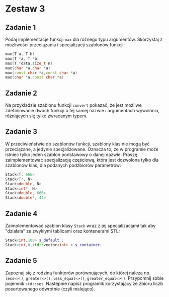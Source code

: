 # Zestaw 3

## Zadanie 1

Podaj implementacje funkcji `max` dla różnego typu argumentów. Skorzystaj z możliwości przeciążania i specjalizacji szablonów funkcji:

```cpp
max(T a, T b)
max(T *a, T *b)
max(T *data,size_t n)
max(char *a,char *a)
max(const char *a,const char *a)
max(char *a,const char *a)
```

## Zadanie 2

Na przykładzie szablonu funkcji `convert` pokazać, że jest możliwe zdefiniowanie dwóch funkcji o tej samej nazwie i argumentach wywołania, różniących się tylko zwracanym typem.

## Zadanie 3

W przeciwieństwie do szablonów funkcji, szablony klas nie mogą być przeciążane, a jedynie specjalizowane. Oznacza to, że w programie może istnieć tylko jeden szablon podstawowy o danej nazwie. Proszę zaimplementować specjalizację częściową, która jest dozwolona tylko dla szablonów klas, dla podanych podzbiorów parametrów:

```cpp
Stack<T, 666>
Stack<T*, N>
Stack<double, N>
Stack<int*, N>
Stack<double, 666>
Stack<double*, 44>
```

## Zadanie 4

Zaimplementować szablon klasy `Stack` wraz z jej specjalizacjami tak aby "działała" ze zwykłymi tablicami oraz kontenerami STL:

```cpp
Stack<int,100> s_default ;
Stack<int,0,std::vector<int> > s_container;
```

## Zadanie 5

Zapoznaj się z rodziną funktorów porównujących, do której należą np. `less<>()`, `greater<>()`, `less_equal<>()`, `greater_equal<>()`. Przypomnij sobie pojemnik `std::set`. Następnie napisz programik korzystający ze zbioru liczb posortowanego odwrotnie (czyli malejąco).

